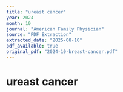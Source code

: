 ```yaml
---
title: "ureast cancer"
year: 2024
month: 10
journal: "American Family Physician"
source: "PDF Extraction"
extracted_date: "2025-08-10"
pdf_available: true
original_pdf: "2024-10-breast-cancer.pdf"
---
```


# ureast cancer

